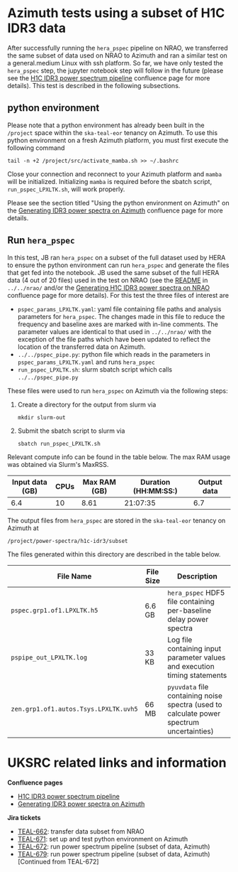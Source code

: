 # Azimuth tests using a subset of H1C IDR3 data

After successfully running the `hera_pspec` pipeline on NRAO, we transferred the same subset of data used on NRAO to Azimuth and ran a similar test on a general.medium Linux with ssh platform.  So far, we have only tested the `hera_pspec` step, the jupyter notebook step will follow in the future (please see the [H1C IDR3 power spectrum pipeline](https://confluence.skatelescope.org/x/sIy2E) confluence page for more details).  This test is described in the following subsections.

## python environment

Please note that a python environment has already been built in the `/project` space within the `ska-teal-eor` tenancy on Azimuth.  To use this python environment on a fresh Azimuth platform, you must first execute the following command
```
tail -n +2 /project/src/activate_mamba.sh >> ~/.bashrc
```
Close your connection and reconnect to your Azimuth platform and `mamba` will be initialized.  Initializing `mamba` is required before the sbatch script, `run_pspec_LPXLTK.sh`, will work properly.

Please see the section titled "Using the python environment on Azimuth" on the [Generating IDR3 power spectra on Azimuth](https://confluence.skatelescope.org/x/8G-wE) confluence page for more details.

## Run `hera_pspec`

In this test, JB ran `hera_pspec` on a subset of the full dataset used by HERA to ensure the python environment can run `hera_pspec` and generate the files that get fed into the notebook.  JB used the same subset of the full HERA data (4 out of 20 files) used in the test on NRAO (see the [README](https://github.com/uksrc-developers/skaeor/blob/main/hera/nrao/README.md) in `../../nrao/` and/or the [Generating H1C IDR3 power spectra on NRAO](https://confluence.skatelescope.org/x/1x9EEQ) confluence page for more details).  For this test the three files of interest are

- `pspec_params_LPXLTK.yaml`: yaml file containing file paths and analysis parameters for `hera_pspec`.  The changes made in this file to reduce the frequency and baseline axes are marked with in-line comments.  The parameter values are identical to that used in `../../nrao/` with the exception of the file paths which have been updated to reflect the location of the transferred data on Azimuth.
- `../../pspec_pipe.py`: python file which reads in the parameters in `pspec_params_LPXLTK.yaml` and runs `hera_pspec`
- `run_pspec_LPXLTK.sh`: slurm sbatch script which calls `../../pspec_pipe.py`

These files were used to run `hera_pspec` on Azimuth via the following steps: 

1. Create a directory for the output from slurm via
    ```
    mkdir slurm-out
    ```

2. Submit the sbatch script to slurm via
    ```
    sbatch run_pspec_LPXLTK.sh
    ```
Relevant compute info can be found in the table below.  The max RAM usage was obtained via Slurm's MaxRSS.

| Input data (GB) | CPUs | Max RAM (GB) | Duration (HH:MM:SS:) | Output data |
| --------------- | ---- | ------------ | -------------------- | ----------- |
| 6.4             | 10   | 8.61         | 21:07:35             | 6.7         |

The output files from `hera_pspec` are stored in the `ska-teal-eor` tenancy on Azimuth at
```
/project/power-spectra/h1c-idr3/subset
```
The files generated within this directory are described in the table below.

| File Name | File Size | Description |
| --------- | --------- | ----------- |
| `pspec.grp1.of1.LPXLTK.h5` | 6.6 GB | `hera_pspec` HDF5 file containing per-baseline delay power spectra |
| `pspipe_out_LPXLTK.log` | 33 KB | Log file containing input parameter values and execution timing statements |
| `zen.grp1.of1.autos.Tsys.LPXLTK.uvh5` | 66 MB | `pyuvdata` file containing noise spectra (used to calculate power spectrum uncertainties) |

# UKSRC related links and information

**Confluence pages**

- [H1C IDR3 power spectrum pipeline](https://confluence.skatelescope.org/x/sIy2E)
- [Generating IDR3 power spectra on Azimuth](https://confluence.skatelescope.org/x/8G-wE)

**Jira tickets**

- [TEAL-662](https://jira.skatelescope.org/browse/TEAL-662): transfer data subset from NRAO
- [TEAL-671](https://jira.skatelescope.org/browse/TEAL-671): set up and test python environment on Azimuth
- [TEAL-672](https://jira.skatelescope.org/browse/TEAL-672): run power spectrum pipeline (subset of data, Azimuth)
- [TEAL-679](https://jira.skatelescope.org/browse/TEAL-679): run power spectrum pipeline (subset of data, Azimuth) [Continued from TEAL-672]
